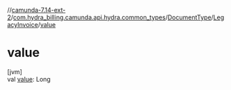 //[camunda-7.14-ext-2](../../../../index.md)/[com.hydra_billing.camunda.api.hydra.common_types](../../index.md)/[DocumentType](../index.md)/[LegacyInvoice](index.md)/[value](value.md)

# value

[jvm]\
val [value](value.md): Long
